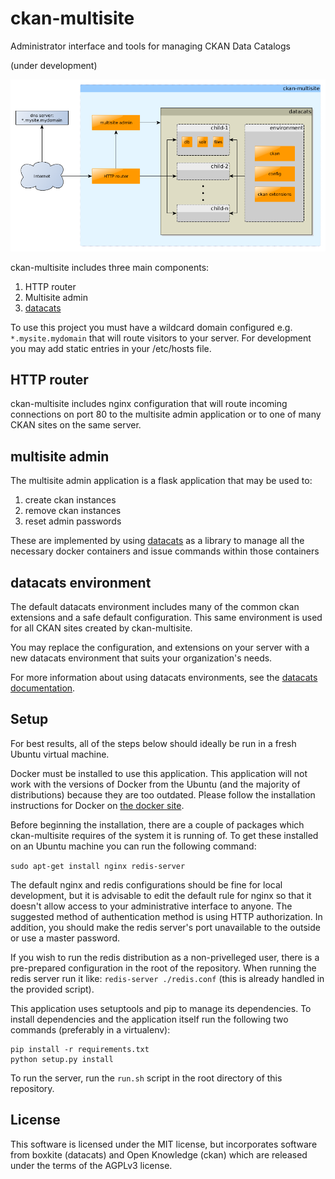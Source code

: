 # ckan-multisite
Administrator interface and tools for managing CKAN Data Catalogs

(under development)

![ckan-multisite overview](diagrams/ckan-multisite.png)

ckan-multisite includes three main components:

1. HTTP router
2. Multisite admin
3. [datacats](https://github.com/boxkite/datacats)

To use this project you must have a wildcard domain configured
e.g. `*.mysite.mydomain` that will route visitors to your server.
For development you may add static entries in your /etc/hosts file.

## HTTP router

ckan-multisite includes nginx configuration that will route incoming
connections on port 80 to the multisite admin application or to one
of many CKAN sites on the same server.

## multisite admin

The multisite admin application is a flask application that may be
used to:

1. create ckan instances
2. remove ckan instances
3. reset admin passwords

These are implemented by using
[datacats](https://github.com/boxkite/datacats)
as a library to manage all the necessary docker containers
and issue commands within those containers

## datacats environment

The default datacats environment includes many of the common ckan
extensions and a safe default configuration. This same environment
is used for all CKAN sites created by ckan-multisite.

You may replace the configuration, and extensions on your server
with a new datacats environment that suits your organization's needs.

For more information about using datacats environments, see the
[datacats documentation](http://docs.datacats.com/).

## Setup

For best results, all of the steps below should ideally be run in a fresh Ubuntu
virtual machine.

Docker must be installed to use this application. This application will not work
with the versions of Docker from the Ubuntu (and the majority of distributions)
because they are too outdated. Please follow the installation instructions for
Docker on [the docker site](https://docs.docker.com/installation/).

Before beginning the installation, there are a couple of packages which
ckan-multisite requires of the system it is running of. To get these installed
on an Ubuntu machine you can run the following command:

``` sudo apt-get install nginx redis-server ```


The default nginx and redis configurations should be fine for local development,
but it is advisable to edit the default rule for nginx so that it doesn't allow
access to your administrative interface to anyone. The suggested method of
authentication method is using HTTP authorization. In addition, you should make
the redis server's port unavailable to the outside or use a master password.

If you wish to run the redis distribution as a non-privelleged user, there is
a pre-prepared configuration in the root of the repository. When running the
redis server run it like: ``redis-server ./redis.conf`` (this is already handled
in the provided script).


This application uses setuptools and pip to manage its dependencies. To install
dependencies and the application itself run the following two commands
(preferably in a virtualenv):

```
pip install -r requirements.txt
python setup.py install
```

To run the server, run the ``run.sh`` script in the root directory of this
repository.

## License

This software is licensed under the MIT license, but incorporates
software from boxkite (datacats) and Open Knowledge (ckan)
which are released under the terms of the AGPLv3 license.
